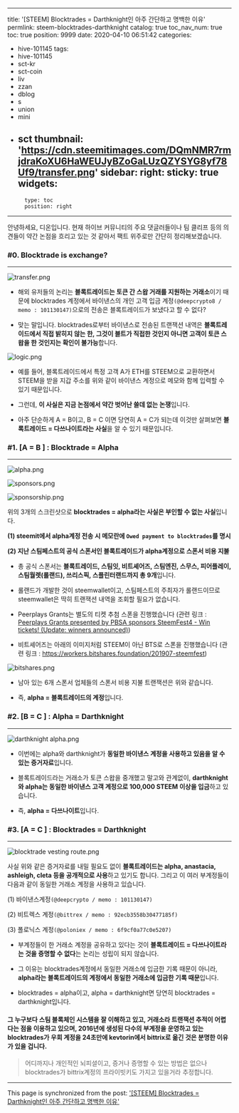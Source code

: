 
---
title: '[STEEM] Blocktrades = Darthknight인 아주 간단하고 명백한 이유'
permlink: steem-blocktrades-darthknight
catalog: true
toc_nav_num: true
toc: true
position: 9999
date: 2020-04-10 06:51:42
categories:
- hive-101145
tags:
- hive-101145
- sct-kr
- sct-coin
- liv
- zzan
- dblog
- s
- union
- mini
- sct
thumbnail: 'https://cdn.steemitimages.com/DQmNMR7rmjdraKoXU6HaWEUJyBZoGaLUzQZYSYG8yf78Uf9/transfer.png'
sidebar:
    right:
        sticky: true
widgets:
    -
        type: toc
        position: right
---


안녕하세요, 디온입니다. 현재 하이브 커뮤니티의 주요 댓글러들이나 팀 클리프 등의 의견들이 약간 논점을 흐리고 있는 것 같아서 팩트 위주로만 간단히 정리해보겠습니다.

### #0. Blocktrade is exchange?
---
![transfer.png](https://cdn.steemitimages.com/DQmNMR7rmjdraKoXU6HaWEUJyBZoGaLUzQZYSYG8yf78Uf9/transfer.png)

- 해외 유저들의 논리는 **블록트레이드는 토큰 간 스왑 거래를 지원하는 거래소**이기 때문에 blocktrades 계정에서 바이낸스의 개인 고객 입금 계정`(@deepcrypto8 / memo : 101130147)`으로의 전송은 블록트레이드가 보냈다고 할 수 없다?

- 맞는 말입니다. blocktrades로부터 바이낸스로 전송된 트랜잭션 내역은 **블록트레이드에서 직접 밝히지 않는 한, 그것이 블트가 직접한 것인지 아니면 고객이 토큰 스왑을 한 것인지는 확인이 불가능**합니다.

![logic.png](https://cdn.steemitimages.com/DQmY44tuCuJTS1XHyEQW4DZaMsZn8vboRaKnRfmzFMX7Veq/logic.png)

- 예를 들어, 블록트레이드에서 특정 고객 A가 ETH를 STEEM으로 교환하면서 STEEM을 받을 지갑 주소를 위와 같이 바이낸스 계정으로 메모와 함께 입력할 수 있기 때문입니다.

- 그런데, **이 사실은 지금 논점에서 약간 벗어난 쓸데 없는 논쟁**입니다. 

- 아주 단순하게 A = B이고, B = C 이면 당연히 A = C가 되는데 이것만 살펴보면 **블록트레이드 = 다쓰나이트라는 사실**을 알 수 있기 때문입니다.





### #1. [A = B ] : Blocktrade = Alpha
---
![alpha.png](https://cdn.steemitimages.com/DQmc1ipPM4Nhw6n5qzdfaK79B19e6csovT2JHcoiQyWihHV/alpha.png)

![sponsors.png](https://cdn.steemitimages.com/DQmY9oUFxBm9HoyJ8K2r6fJJZju1rmjiNQMFntUpLRWc9qg/sponsors.png)

![sponsorship.png](https://cdn.steemitimages.com/DQmWJsTgXAvuWvnu9SgqQGr4U9kruD4pJfBpaCakBY3LFYV/sponsorship.png)

위의 3개의 스크린샷으로 **blocktrades = alpha라는 사실은 부인할 수 없는 사실**입니다. 

**(1) steemit에서 alpha계정 전송 시 메모란에 `Owed payment to blocktrades`를 명시**

**(2) 지난 스팀페스트의 공식 스폰서인 블록트레이드가 alpha계정으로 스폰서 비용 지불**

- 총 공식 스폰서는 **블록트레이드, 스팀잇, 비트셰어즈, 스팀엔진, 스무스, 피어플레이, 스팀월렛(롤랜드), 쓰리스픽, 스플린터랜드까지 총 9개**입니다.

- 롤랜드가 개발한 것이 steemwallet이고, 스팀페스트의 주최자가 롤랜드이므로 steemwallet은 딱히 트랜잭션 내역을 조회할 필요가 없습니다.

- Peerplays Grants는 별도의 티켓 추첨 스폰을 진행했습니다 (관련 링크 : [Peerplays Grants presented by PBSA sponsors SteemFest4 - Win tickets! (Update: winners announced)](https://steemit.com/steemfest/@steemfest/peerplays-grants-presented-by-pbsa-sponsors-steemfest4-win-tickets))

- 비트셰어즈는 아래의 이미지처럼 STEEM이 아닌 BTS로 스폰을 진행했습니다 (관련 링크 : https://workers.bitshares.foundation/201907-steemfest)

![bitshares.png](https://cdn.steemitimages.com/DQmcnkUZifoanMUP5PqdEnuJUBdLbfQJLRXpV6etJwMANxo/bitshares.png)

- 남아 있는 6개 스폰서 업체들의 스폰서 비용 지불 트랜잭션은 위와 같습니다. 

- 즉, **alpha = 블록트레이드의 계정**입니다.



### #2. [B = C ] : Alpha = Darthknight
---

![darthknight alpha.png](https://cdn.steemitimages.com/DQmQbSs9eCmNEjmFTyFwGZSSeK5LjzN6MNsEG3TaoVgRYEw/darthknight%20alpha.png)

- 이번에는 alpha와 darthknight가 **동일한 바이낸스 계정을 사용하고 있음을 알 수 있는 증거자료**입니다.

- 블록트레이드라는 거래소가 토큰 스왑을 중개했고 말고와 관계없이, **darthknight와 alpha는 동일한 바이낸스 고객 계정으로 100,000 STEEM 이상을 입금**하고 있습니다.

- 즉, **alpha = 다쓰나이트**입니다.

### #3. [A = C ] : Blocktrades = Darthknight
---

![blocktrade vesting route.png](https://cdn.steemitimages.com/DQmcY5CM7K6sBQhbpXK645iWPUJMi6Jxdd54W6g9q4VkN6T/blocktrade%20vesting%20route.png)

사실 위와 같은 증거자료를 내밀 필요도 없이 **블록트레이드는 alpha, anastacia, ashleigh, cleta 등을 공개적으로 사용**하고 있기도 합니다. 그리고 이 여러 부계정들이 다음과 같이 동일한 거래소 계정을 사용하고 있습니다.

(1) 바이낸스계정`(@deepcrypto / memo : 101130147)` 

(2) 비트렉스 계정`(@bittrex / memo : 92ecb3558b30477185f)` 

(3) 폴로닉스 계정`(@poloniex / memo : 6f9cf0a77c0e5207)`

- 부계정들이 한 거래소 계정을 공유하고 있다는 것이 **블록트레이드 = 다쓰나이트라는 것을 증명할 수 없다**는 논리는 성립이 되지 않습니다.

- 그 이유는 blocktrades계정에서 동일한 거래소에 입금한 기록 때문이 아니라, **alpha라는 블록트레이드의 계정에서 동일한 거래소에 입금한 기록 때문**입니다.

- blocktrades = alpha이고, alpha = darthknight면 당연히 blocktrades = darthknight입니다.

#### 그 누구보다 스팀 블록체인 시스템을 잘 이해하고 있고, 거래소라 트랜잭션 추적이 어렵다는 점을 이용하고 있으며, 2016년에 생성된 다수의 부계정을 운영하고 있는 blocktrades가 우회 계정을 24초만에 kevtorin에서 bittrix로 옮긴 것은 분명한 이유가 있을 겁니다. 

> 어디까지나 개인적인 뇌피셜이고, 증거나 증명할 수 있는 방법은 없으나 blocktrades가 bittrix계정의 프라이빗키도 가지고 있을거라 추정합니다.

- - -

This page is synchronized from the post: ['[STEEM] Blocktrades = Darthknight인 아주 간단하고 명백한 이유'](https://steemit.com/@donekim/steem-blocktrades-darthknight)
